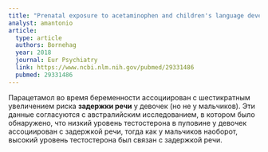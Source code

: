 ```yaml
---
title: "Prenatal exposure to acetaminophen and children's language development at 30 months"
analyst: amantonio
article:
  type: article
  authors: Bornehag
  year: 2018
  journal: Eur Psychiatry
  link: https://www.ncbi.nlm.nih.gov/pubmed/29331486
  pubmed: 29331486
---
```


Парацетамол во время беременности ассоциирован с шестикратным увеличением риска **задержки речи** у девочек (но не у мальчиков).
Эти данные согласуются с австралийским исследованием, в котором было обнаружено, что низкий уровень тестостерона в пуповине у девочек ассоциирован с задержкой речи, тогда как у мальчиков наоборот, высокий уровень тестостерона был связан с задержкой речи.
